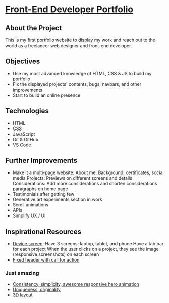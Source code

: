 # [Front-End Developer Portfolio](http://www.elifaltundag.com) 

## About the Project
This is my first portfolio website to display my work and reach out to the world as a freelancer web designer and front-end developer. 

## Objectives
* Use my most advanced knowledge of HTML, CSS & JS to build my portfolio
* Fix the displayed projects' contents, bugs, navbars, and other improvements
* Start to build an online presence 

## Technologies
* HTML
* CSS
* JavaScript
* Git & GitHub
* VS Code

## Further Improvements
* Make it a multi-page website: 
    About me: Background, certificates, social media 
    Projects: Previews on different screens and details  
    Considerations: Add more considerations and shorten considerations paragraphs on home page 
* Testimonials after getting few
* Generative art experiments section in work
* Scroll animations 
* APIs
* Simplify UX / UI 

## Inspirational Resources
* [Device screen](https://danspratling.dev/): 
Have 3 screens: laptop, tablet, and phone
Have a tab bar for each project
When the user clicks on a project, they see the image (responsive screenshots) on each screen
* [Fixed header with call for action](https://michaelpumo.com/)

### Just amazing
* [Consistency, simplicity, awesome responsive hero animation](https://robbowen.digital/)
* [Uniqueness, originality](https://www.legworkstudio.com/)
* [3D layout](https://vanholtz.co/)